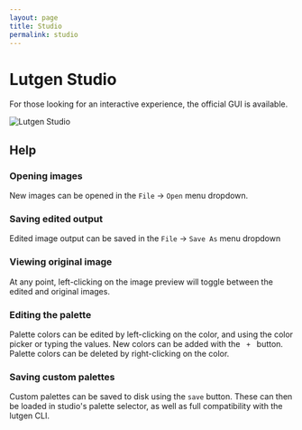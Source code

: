```yaml
---
layout: page
title: Studio
permalink: studio
---
```


# Lutgen Studio

For those looking for an interactive experience, the official GUI is available.

<img alt="Lutgen Studio" src="https://github.com/user-attachments/assets/305484e4-ad16-4ab3-8145-e5986ce88543" />

## Help

### Opening images

New images can be opened in the `File` -> `Open` menu dropdown.

### Saving edited output

Edited image output can be saved in the `File` -> `Save As` menu dropdown

### Viewing original image

At any point, left-clicking on the image preview will toggle between the edited and original images.

### Editing the palette

Palette colors can be edited by left-clicking on the color, and using the color picker or typing the values.
New colors can be added with the `  +  ` button. Palette colors can be deleted by right-clicking on the color.

### Saving custom palettes

Custom palettes can be saved to disk using the `save` button.
These can then be loaded in studio's palette selector, as well as full compatibility with the lutgen CLI.

